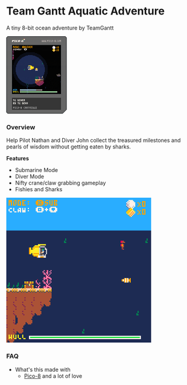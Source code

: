 # Team Gantt Aquatic Adventure

A tiny 8-bit ocean adventure by TeamGantt

![cart image](tg-sub.p8.png)

### Overview

Help Pilot Nathan and Diver John collect the treasured milestones and pearls of wisdom without getting eaten by sharks.

**Features**

- Submarine Mode
- Diver Mode
- Nifty crane/claw grabbing gameplay
- Fishies and Sharks

![gameplay gif](tg-sub_0.gif)

### FAQ

- What's this made with
  - [Pico-8](https://www.lexaloffle.com/pico-8.php) and a lot of love
